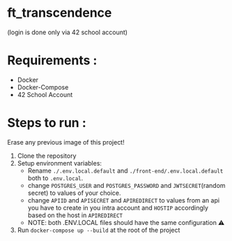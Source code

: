 # ft_transcendence

(login is done only via 42 school account)

# Requirements :
 - Docker
 - Docker-Compose
 - 42 School Account

# Steps to run :
  Erase any previous image of this project!

1. Clone the repository
2. Setup environment variables:
    - Rename `./.env.local.default` and `./front-end/.env.local.default` both to `.env.local`.
    - change `POSTGRES_USER` and `POSTGRES_PASSWORD` and `JWTSECRET`(random secret) to values of your choice.
    - change `APIID` and `APISECRET` and `APIREDIRECT` to values from an api you have to create in you intra account and `HOSTIP` accordingly based on the host in `APIREDIRECT`
    - NOTE: both .ENV.LOCAL files should have the same configuration ⚠️
4. Run `docker-compose up --build` at the root of the project

